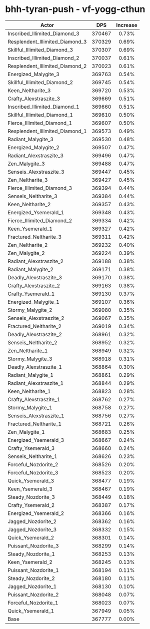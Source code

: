 # bhh-tyran-push - vf-yogg-cthun
| Actor | DPS | Increase |
|---|:---:|:---:|
|Inscribed_Illimited_Diamond_3|370467|0.73%|
|Resplendent_Illimited_Diamond_3|370329|0.69%|
|Skillful_Illimited_Diamond_3|370307|0.69%|
|Inscribed_Illimited_Diamond_2|370037|0.61%|
|Resplendent_Illimited_Diamond_2|370023|0.61%|
|Energized_Malygite_3|369763|0.54%|
|Skillful_Illimited_Diamond_2|369745|0.54%|
|Keen_Neltharite_3|369720|0.53%|
|Crafty_Alexstraszite_3|369669|0.51%|
|Inscribed_Illimited_Diamond_1|369660|0.51%|
|Skillful_Illimited_Diamond_1|369610|0.50%|
|Fierce_Illimited_Diamond_1|369607|0.50%|
|Resplendent_Illimited_Diamond_1|369573|0.49%|
|Radiant_Malygite_3|369530|0.48%|
|Energized_Malygite_2|369507|0.47%|
|Radiant_Alexstraszite_3|369496|0.47%|
|Zen_Malygite_3|369488|0.47%|
|Senseis_Alexstraszite_3|369447|0.45%|
|Zen_Neltharite_3|369427|0.45%|
|Fierce_Illimited_Diamond_3|369394|0.44%|
|Senseis_Neltharite_3|369384|0.44%|
|Keen_Neltharite_2|369357|0.43%|
|Energized_Ysemerald_1|369348|0.43%|
|Fierce_Illimited_Diamond_2|369334|0.42%|
|Keen_Ysemerald_1|369327|0.42%|
|Fractured_Neltharite_3|369311|0.42%|
|Zen_Neltharite_2|369232|0.40%|
|Zen_Malygite_2|369224|0.39%|
|Radiant_Alexstraszite_2|369188|0.38%|
|Radiant_Malygite_2|369171|0.38%|
|Deadly_Alexstraszite_3|369170|0.38%|
|Crafty_Alexstraszite_2|369163|0.38%|
|Crafty_Ysemerald_1|369130|0.37%|
|Energized_Malygite_1|369107|0.36%|
|Stormy_Malygite_2|369080|0.35%|
|Senseis_Alexstraszite_2|369067|0.35%|
|Fractured_Neltharite_2|369019|0.34%|
|Deadly_Alexstraszite_2|368961|0.32%|
|Senseis_Neltharite_2|368952|0.32%|
|Zen_Neltharite_1|368949|0.32%|
|Stormy_Malygite_3|368918|0.31%|
|Deadly_Alexstraszite_1|368864|0.30%|
|Radiant_Malygite_1|368861|0.29%|
|Radiant_Alexstraszite_1|368844|0.29%|
|Keen_Neltharite_1|368823|0.28%|
|Crafty_Alexstraszite_1|368762|0.27%|
|Stormy_Malygite_1|368758|0.27%|
|Senseis_Alexstraszite_1|368756|0.27%|
|Fractured_Neltharite_1|368721|0.26%|
|Zen_Malygite_1|368683|0.25%|
|Energized_Ysemerald_3|368667|0.24%|
|Crafty_Ysemerald_3|368660|0.24%|
|Senseis_Neltharite_1|368626|0.23%|
|Forceful_Nozdorite_2|368526|0.20%|
|Forceful_Nozdorite_3|368523|0.20%|
|Quick_Ysemerald_3|368477|0.19%|
|Keen_Ysemerald_3|368467|0.19%|
|Steady_Nozdorite_3|368449|0.18%|
|Crafty_Ysemerald_2|368387|0.17%|
|Energized_Ysemerald_2|368366|0.16%|
|Jagged_Nozdorite_2|368362|0.16%|
|Jagged_Nozdorite_3|368332|0.15%|
|Quick_Ysemerald_2|368301|0.14%|
|Puissant_Nozdorite_3|368299|0.14%|
|Steady_Nozdorite_1|368253|0.13%|
|Keen_Ysemerald_2|368245|0.13%|
|Puissant_Nozdorite_1|368194|0.11%|
|Steady_Nozdorite_2|368180|0.11%|
|Jagged_Nozdorite_1|368130|0.10%|
|Puissant_Nozdorite_2|368048|0.07%|
|Forceful_Nozdorite_1|368023|0.07%|
|Quick_Ysemerald_1|367949|0.05%|
|Base|367777|0.00%|
